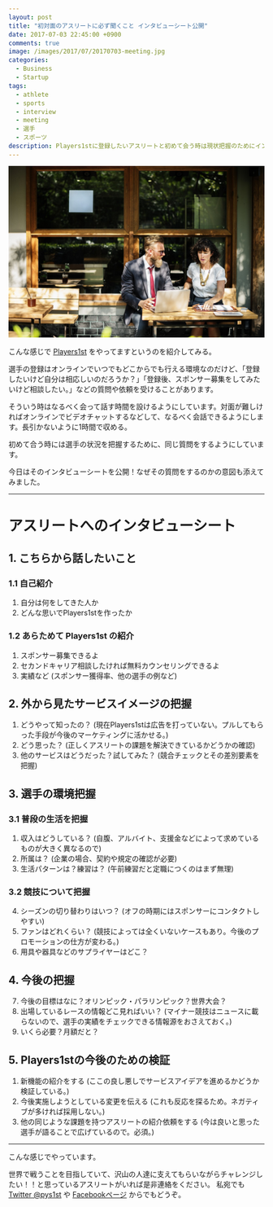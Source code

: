 ```yaml
---
layout: post
title: "初対面のアスリートに必ず聞くこと インタビューシート公開"
date: 2017-07-03 22:45:00 +0900
comments: true
image: /images/2017/07/20170703-meeting.jpg
categories:
  - Business
  - Startup
tags:
  - athlete
  - sports
  - interview
  - meeting
  - 選手
  - スポーツ
description: Players1stに登録したいアスリートと初めて会う時は現状把握のためにインタビューシートを用意して望んでいる。テンプレート化することでどの選手も同じような視点で情報を収集するため。
---
```

![meeting](/images/2017/07/20170703-meeting.jpg)

こんな感じで [Players1st][] をやってますというのを紹介してみる。

選手の登録はオンラインでいつでもどこからでも行える環境なのだけど、「登録したいけど自分は相応しいのだろうか？」「登録後、スポンサー募集をしてみたいけど相談したい。」などの質問や依頼を受けることがあります。

そういう時はなるべく会って話す時間を設けるようにしています。対面が難しければオンラインでビデオチャットするなどして、なるべく会話できるようにします。長引かないように1時間で収める。

初めて合う時には選手の状況を把握するために、同じ質問をするようにしています。

今日はそのインタビューシートを公開！なぜその質問をするのかの意図も添えてみました。

<!-- more -->
<hr>

# アスリートへのインタビューシート

## 1. こちらから話したいこと

### 1.1 自己紹介

1. 自分は何をしてきた人か
1. どんな思いでPlayers1stを作ったか

### 1.2 あらためて Players1st の紹介

1. スポンサー募集できるよ
2. セカンドキャリア相談したければ無料カウンセリングできるよ
3. 実績など (スポンサー獲得率、他の選手の例など)

## 2. 外から見たサービスイメージの把握

1. どうやって知ったの？ (現在Players1stは広告を打っていない。プルしてもらった手段が今後のマーケティングに活かせる。)
2. どう思った？ (正しくアスリートの課題を解決できているかどうかの確認)
3. 他のサービスはどうだった？試してみた？ (競合チェックとその差別要素を把握)

## 3. 選手の環境把握

### 3.1 普段の生活を把握

1. 収入はどうしている？ (自腹、アルバイト、支援金などによって求めているものが大きく異なるので)
2. 所属は？ (企業の場合、契約や規定の確認が必要)
3. 生活パターンは？練習は？ (午前練習だと定職につくのはまず無理)

### 3.2 競技について把握

4. シーズンの切り替わりはいつ？ (オフの時期にはスポンサーにコンタクトしやすい)
5. ファンはどれくらい？ (競技によっては全くいないケースもあり。今後のプロモーションの仕方が変わる。)
6. 用具や器具などのサプライヤーはどこ？

## 4. 今後の把握

7. 今後の目標はなに？オリンピック・パラリンピック？世界大会？
8. 出場しているレースの情報どこ見ればいい？ (マイナー競技はニュースに載らないので、選手の実績をチェックできる情報源をおさえておく。)
9. いくら必要？月額だと？

## 5. Players1stの今後のための検証

1. 新機能の紹介をする (ここの良し悪しでサービスアイデアを進めるかどうか検証している。)
1. 今後実施しようとしている変更を伝える (これも反応を探るため。ネガティブが多ければ採用しない。)
1. 他の同じような課題を持つアスリートの紹介依頼をする (今は良いと思った選手が語ることで広げているので。必須。)

<hr>
こんな感じでやっています。

世界で戦うことを目指していて、沢山の人達に支えてもらいながらチャレンジしたい！！と思っているアスリートがいれば是非連絡をください。
私宛でも[Twitter @pys1st][] や [Facebookページ][] からでもどうぞ。

[Players1st]: https://players1.st/
[Twitter @pys1st]: https://twitter.com/pys1st/
[Facebookページ]: https://www.facebook.com/players1st.web
